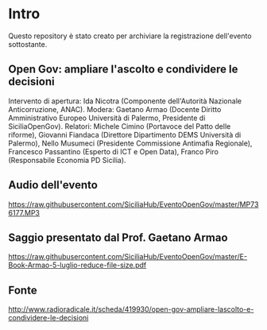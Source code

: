 # Intro
Questo repository è stato creato per archiviare la registrazione dell'evento sottostante.

## Open Gov: ampliare l'ascolto e condividere le decisioni

Intervento di apertura: Ida Nicotra (Componente dell'Autorità Nazionale Anticorruzione, ANAC). Modera: Gaetano Armao (Docente Diritto Amministrativo Europeo Università di Palermo, Presidente di SiciliaOpenGov). Relatori: Michele Cimino (Portavoce del Patto delle riforme), Giovanni Fiandaca (Direttore Dipartimento DEMS Università di Palermo), Nello Musumeci (Presidente Commissione Antimafia Regionale), Francesco Passantino (Esperto di ICT e Open Data), Franco Piro (Responsabile Economia PD Sicilia).
## Audio dell'evento
https://raw.githubusercontent.com/SiciliaHub/EventoOpenGov/master/MP736177.MP3
## Saggio presentato dal Prof. Gaetano Armao
https://raw.githubusercontent.com/SiciliaHub/EventoOpenGov/master/E-Book-Armao-5-luglio-reduce-file-size.pdf
## Fonte
http://www.radioradicale.it/scheda/419930/open-gov-ampliare-lascolto-e-condividere-le-decisioni
